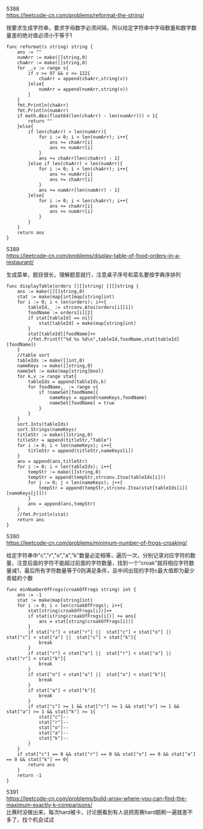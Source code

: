 5388  
https://leetcode-cn.com/problems/reformat-the-string/  

按要求生成字符串，要求字母数字必须间隔，所以给定字符串中字母数量和数字数量差的绝对值必须小于等于1
```
func reformat(s string) string {
	ans := ""
	numArr := make([]string,0)
	chaArr := make([]string,0)
	for _,v := range s{
		if v >= 97 && v <= 122{
			chaArr = append(chaArr,string(v))
		}else{
			numArr = append(numArr,string(v))
		}
	}
	fmt.Println(chaArr)
	fmt.Println(numArr)
	if math.Abs(float64(len(chaArr) - len(numArr))) > 1{
		return ""
	}else{
		if len(chaArr) > len(numArr){
			for i := 0; i < len(numArr); i++{
				ans += chaArr[i]
				ans += numArr[i]
			}
			ans += chaArr[len(chaArr) - 1]
		}else if len(chaArr) < len(numArr){
			for i := 0; i < len(chaArr); i++{
				ans += numArr[i]
				ans += chaArr[i]
			}
			ans += numArr[len(numArr) - 1]
		}else{
			for i := 0; i < len(chaArr); i++{
				ans += chaArr[i]
				ans += numArr[i]
			}
		}
	}
	return ans
}
```  

5389  
https://leetcode-cn.com/problems/display-table-of-food-orders-in-a-restaurant/  

生成菜单，题目很长，理解题意就行，注意桌子序号和菜名要按字典序排列  
```
func displayTable(orders [][]string) [][]string {
	ans := make([][]string,0)
	stat := make(map[int]map[string]int)
	for i := 0; i < len(orders); i++{
		tableId,_ := strconv.Atoi(orders[i][1])
		foodName := orders[i][2]
		if stat[tableId] == nil{
			stat[tableId] = make(map[string]int)
		}
		stat[tableId][foodName]++
		//fmt.Printf("%d %s %d\n",tableId,foodName,stat[tableId][foodName])
	}
	//table sort
	tableIds := make([]int,0)
	nameKeys := make([]string,0)
	nameSet := make(map[string]bool)
	for k,v := range stat{
		tableIds = append(tableIds,k)
		for foodName,_ := range v{
			if !nameSet[foodName]{
				nameKeys = append(nameKeys,foodName)
				nameSet[foodName] = true
			}
		}
	}
	sort.Ints(tableIds)
	sort.Strings(nameKeys)
	titleStr := make([]string,0)
	titleStr = append(titleStr,"Table")
	for i := 0; i < len(nameKeys); i++{
		titleStr = append(titleStr,nameKeys[i])
	}
	ans = append(ans,titleStr)
	for i := 0; i < len(tableIds); i++{
		tempStr := make([]string,0)
		tempStr = append(tempStr,strconv.Itoa(tableIds[i]))
		for j := 0; j < len(nameKeys); j++{
			tempStr = append(tempStr,strconv.Itoa(stat[tableIds[i]][nameKeys[j]]))
		}
		ans = append(ans,tempStr)
	}
	//fmt.Println(stat)
	return ans
}
```
5390  
https://leetcode-cn.com/problems/minimum-number-of-frogs-croaking/  

给定字符串中"c","r","o","a","k"数量必定相等，遍历一次，分别记录对应字符的数量，注意后面的字符不能超过前面的字符数量，找到一个“croak”就将相应字符数量减1，最后所有字符数量等于0则满足条件，且中间出现的字符c最大值即为最少青蛙的个数
```
func minNumberOfFrogs(croakOfFrogs string) int {
	ans := -1
	stat := make(map[string]int)
	for i := 0; i < len(croakOfFrogs); i++{
		stat[string(croakOfFrogs[i])]++
		if stat[string(croakOfFrogs[i])] >= ans{
			ans = stat[string(croakOfFrogs[i])]
		}
		if stat["c"] < stat["r"] ||  stat["c"] < stat["o"] ||  stat["c"] < stat["a"] ||  stat["c"] < stat["k"]{
			break
		}
		if stat["r"] < stat["o"] ||  stat["r"] < stat["a"] ||  stat["r"] < stat["k"]{
			break
		}
		if stat["o"] < stat["a"] ||  stat["o"] < stat["k"]{
			break
		}
		if stat["a"] < stat["k"]{
			break
		}
		if stat["c"] >= 1 && stat["r"] >= 1 && stat["o"] >= 1 && stat["a"] >= 1 && stat["k"] >= 1{
			stat["c"]--
			stat["r"]--
			stat["o"]--
			stat["a"]--
			stat["k"]--
		}
	}
	if stat["c"] == 0 && stat["r"] == 0 && stat["o"] == 0 && stat["a"] == 0 && stat["k"] == 0{
		return ans
	}
	return -1
}
```

5391  
https://leetcode-cn.com/problems/build-array-where-you-can-find-the-maximum-exactly-k-comparisons/  
比赛时没做出来，每次hard被卡，讨论圈看到有人说把周赛hard题刷一遍就差不多了，找个机会试试  



